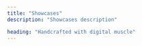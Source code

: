 ```yaml
---
title: "Showcases"
description: "Showcases description"

heading: "Handcrafted with digital muscle"
---
```

